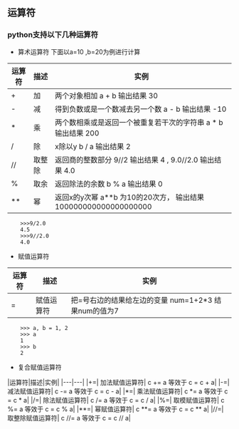 ## 运算符
### python支持以下几种运算符

+ 算术运算符
下面以a=10 ,b=20为例进行计算

|运算符|描述|实例|
|---|---|---|
|+|	加|	两个对象相加 a + b 输出结果 30|
|-|	减|	得到负数或是一个数减去另一个数 a - b 输出结果 -10|
|*|	乘|	两个数相乘或是返回一个被重复若干次的字符串 a * b 输出结果 200|
|/|	除|	x除以y b / a 输出结果 2|
|//|	取整除|	返回商的整数部分 9//2 输出结果 4 , 9.0//2.0 输出结果 4.0|
|%|	取余|	返回除法的余数 b % a 输出结果 0|
|**|	幂|	返回x的y次幂 a**b 为10的20次方， 输出结果 100000000000000000000|  

        >>>9/2.0
        4.5
        >>>9//2.0
        4.0
+ 赋值运算符  

|运算符|描述|实例|
|---|---|---|
|=|	赋值运算符|	把=号右边的结果给左边的变量 num=1+2*3 结果num的值为7|
        >>> a, b = 1, 2
        >>> a
        1
        >>> b
        2
+ 复合赋值运算符

|运算符|描述|实例|
|---|---|
|+=|	加法赋值运算符|	c += a 等效于 c = c + a|
|-=|	减法赋值运算符|	c -= a 等效于 c = c - a|
|*=|	乘法赋值运算符|	c *= a 等效于 c = c * a|
|/=|	除法赋值运算符|	c /= a 等效于 c = c / a\|
|%=|	取模赋值运算符|	c %= a 等效于 c = c % a|
|**=|	幂赋值运算符|	c **= a 等效于 c = c ** a|
|//=|	取整除赋值运算符|	c //= a 等效于 c = c // a|
